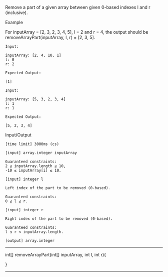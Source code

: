 Remove a part of a given array between given 0-based indexes l and r (inclusive).

Example

For inputArray = [2, 3, 2, 3, 4, 5], l = 2 and r = 4, the output should be
removeArrayPart(inputArray, l, r) = [2, 3, 5].

    Input:

    inputArray: [2, 4, 10, 1]
    l: 0
    r: 2

    Expected Output:

    [1]

    Input:

    inputArray: [5, 3, 2, 3, 4]
    l: 1
    r: 1

    Expected Output:

    [5, 2, 3, 4]

Input/Output

    [time limit] 3000ms (cs)

    [input] array.integer inputArray

    Guaranteed constraints:
    2 ≤ inputArray.length ≤ 10,
    -10 ≤ inputArray[i] ≤ 10.

    [input] integer l

    Left index of the part to be removed (0-based).

    Guaranteed constraints:
    0 ≤ l ≤ r.

    [input] integer r

    Right index of the part to be removed (0-based).

    Guaranteed constraints:
    l ≤ r < inputArray.length.

    [output] array.integer


********************************************************

int[] removeArrayPart(int[] inputArray, int l, int r){


}

********************************************************

